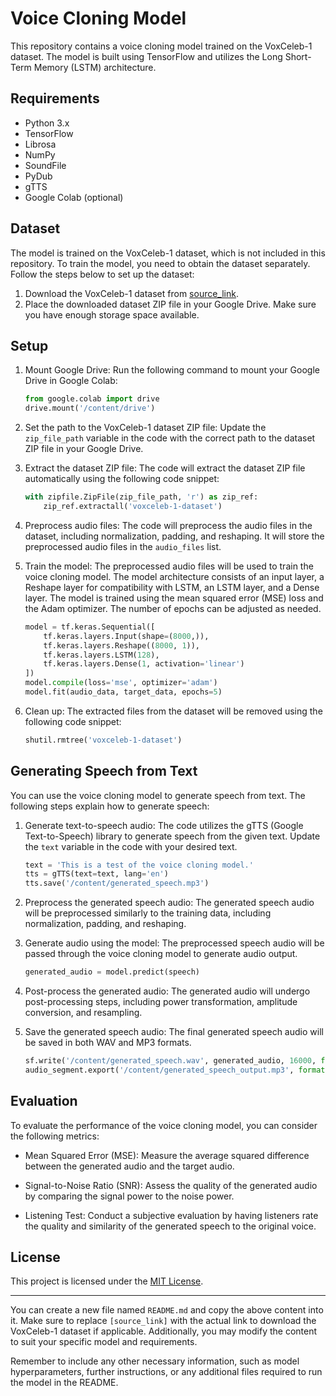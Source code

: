 # Voice Cloning Model

This repository contains a voice cloning model trained on the VoxCeleb-1 dataset. The model is built using TensorFlow and utilizes the Long Short-Term Memory (LSTM) architecture.

## Requirements

- Python 3.x
- TensorFlow
- Librosa
- NumPy
- SoundFile
- PyDub
- gTTS
- Google Colab (optional)

## Dataset

The model is trained on the VoxCeleb-1 dataset, which is not included in this repository. To train the model, you need to obtain the dataset separately. Follow the steps below to set up the dataset:

1. Download the VoxCeleb-1 dataset from [source_link](https://example.com/source_link).
2. Place the downloaded dataset ZIP file in your Google Drive. Make sure you have enough storage space available.

## Setup

1. Mount Google Drive: Run the following command to mount your Google Drive in Google Colab:

   ```python
   from google.colab import drive
   drive.mount('/content/drive')
   ```

2. Set the path to the VoxCeleb-1 dataset ZIP file: Update the `zip_file_path` variable in the code with the correct path to the dataset ZIP file in your Google Drive.

3. Extract the dataset ZIP file: The code will extract the dataset ZIP file automatically using the following code snippet:

   ```python
   with zipfile.ZipFile(zip_file_path, 'r') as zip_ref:
       zip_ref.extractall('voxceleb-1-dataset')
   ```

4. Preprocess audio files: The code will preprocess the audio files in the dataset, including normalization, padding, and reshaping. It will store the preprocessed audio files in the `audio_files` list.

5. Train the model: The preprocessed audio files will be used to train the voice cloning model. The model architecture consists of an input layer, a Reshape layer for compatibility with LSTM, an LSTM layer, and a Dense layer. The model is trained using the mean squared error (MSE) loss and the Adam optimizer. The number of epochs can be adjusted as needed.

   ```python
   model = tf.keras.Sequential([
       tf.keras.layers.Input(shape=(8000,)),
       tf.keras.layers.Reshape((8000, 1)),
       tf.keras.layers.LSTM(128),
       tf.keras.layers.Dense(1, activation='linear')
   ])
   model.compile(loss='mse', optimizer='adam')
   model.fit(audio_data, target_data, epochs=5)
   ```

6. Clean up: The extracted files from the dataset will be removed using the following code snippet:

   ```python
   shutil.rmtree('voxceleb-1-dataset')
   ```

## Generating Speech from Text

You can use the voice cloning model to generate speech from text. The following steps explain how to generate speech:

1. Generate text-to-speech audio: The code utilizes the gTTS (Google Text-to-Speech) library to generate speech from the given text. Update the `text` variable in the code with your desired text.

   ```python
   text = 'This is a test of the voice cloning model.'
   tts = gTTS(text=text, lang='en')
   tts.save('/content/generated_speech.mp3')
   ```

2. Preprocess the generated speech audio: The generated speech audio will be preprocessed similarly to the training data, including normalization, padding, and reshaping.

3. Generate audio using the model: The preprocessed speech audio will be passed through the voice cloning model to generate audio output.

   ```python
   generated_audio = model.predict(speech)
   ```

4. Post-process the generated audio: The generated audio will undergo post-processing steps, including power transformation, amplitude conversion, and resampling.

5. Save the generated speech audio: The final generated speech audio will be saved in both WAV and MP3 formats.

   ```python
   sf.write('/content/generated_speech.wav', generated_audio, 16000, format='WAV')
   audio_segment.export('/content/generated_speech_output.mp3', format='mp3')
   ```

## Evaluation

To evaluate the performance of the voice cloning model, you can consider the following metrics:

- Mean Squared Error (MSE): Measure the average squared difference between the generated audio and the target audio.

- Signal-to-Noise Ratio (SNR): Assess the quality of the generated audio by comparing the signal power to the noise power.

- Listening Test: Conduct a subjective evaluation by having listeners rate the quality and similarity of the generated speech to the original voice.

## License

This project is licensed under the [MIT License](LICENSE).

---

You can create a new file named `README.md` and copy the above content into it. Make sure to replace `[source_link]` with the actual link to download the VoxCeleb-1 dataset if applicable. Additionally, you may modify the content to suit your specific model and requirements.

Remember to include any other necessary information, such as model hyperparameters, further instructions, or any additional files required to run the model in the README.
